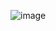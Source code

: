 ![image](https://user-images.githubusercontent.com/95114619/193416153-c189c551-47ed-43d1-993e-a5188db81137.png)


